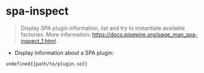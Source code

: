 # spa-inspect

> Display SPA plugin information, list and try to instantiate available factories.
> More information: <https://docs.pipewire.org/page_man_spa-inspect_1.html>.

- Display information about a SPA plugin:

`undefined{{path/to/plugin.so}}`
